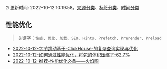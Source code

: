 :alarm_clock: 更新时间: 2022-10-12 10:19:58。[来源分类](../README.md)、[标签分类](../TAGS.md)、[时间分类](../TIMELINE.md)

## 性能优化


> 关键字：`性能`、`优化`、`加载`、`SEO`、`Hints`、`Prefetch`、`Prerender`、`Preload`



- [2022-10-12-字节跳动基于-ClickHouse-的复杂查询实现与优化](https://toutiao.io/k/in7zuo6) 
- [2022-10-12-如何通过性能优化，将包的体积压缩了-62.7%](https://toutiao.io/k/2u8dxr4) 
- [2022-10-12-推荐-性能优化必备——火焰图](https://toutiao.io/k/azf7ub6) 